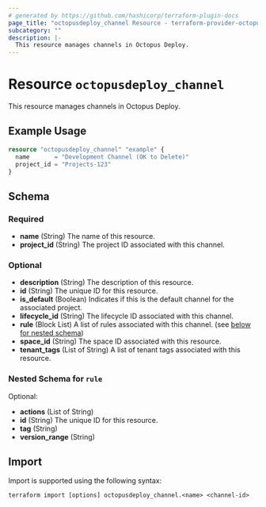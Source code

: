 ```yaml
---
# generated by https://github.com/hashicorp/terraform-plugin-docs
page_title: "octopusdeploy_channel Resource - terraform-provider-octopusdeploy"
subcategory: ""
description: |-
  This resource manages channels in Octopus Deploy.
---
```


# Resource `octopusdeploy_channel`

This resource manages channels in Octopus Deploy.

## Example Usage

```terraform
resource "octopusdeploy_channel" "example" {
  name       = "Development Channel (OK to Delete)"
  project_id = "Projects-123"
}
```

<!-- schema generated by tfplugindocs -->
## Schema

### Required

- **name** (String) The name of this resource.
- **project_id** (String) The project ID associated with this channel.

### Optional

- **description** (String) The description of this resource.
- **id** (String) The unique ID for this resource.
- **is_default** (Boolean) Indicates if this is the default channel for the associated project.
- **lifecycle_id** (String) The lifecycle ID associated with this channel.
- **rule** (Block List) A list of rules associated with this channel. (see [below for nested schema](#nestedblock--rule))
- **space_id** (String) The space ID associated with this resource.
- **tenant_tags** (List of String) A list of tenant tags associated with this resource.

<a id="nestedblock--rule"></a>
### Nested Schema for `rule`

Optional:

- **actions** (List of String)
- **id** (String) The unique ID for this resource.
- **tag** (String)
- **version_range** (String)

## Import

Import is supported using the following syntax:

```shell
terraform import [options] octopusdeploy_channel.<name> <channel-id>
```
